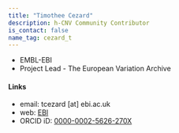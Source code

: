 ```yaml
---
title: "Timothee Cezard"
description: h-CNV Community Contributor
is_contact: false
name_tag: cezard_t
---
```


* EMBL-EBI  
* Project Lead - The European Variation Archive  

<!--more-->

#### Links

* email: tcezard [at] ebi.ac.uk
* web: [EBI](https://www.ebi.ac.uk/about/people/timothee-cezard)
* ORCID iD: [0000-0002-5626-270X](http://europepmc.org/search?query=AUTHORID:%220000-0002-5626-270X%22&sortby=Date)
